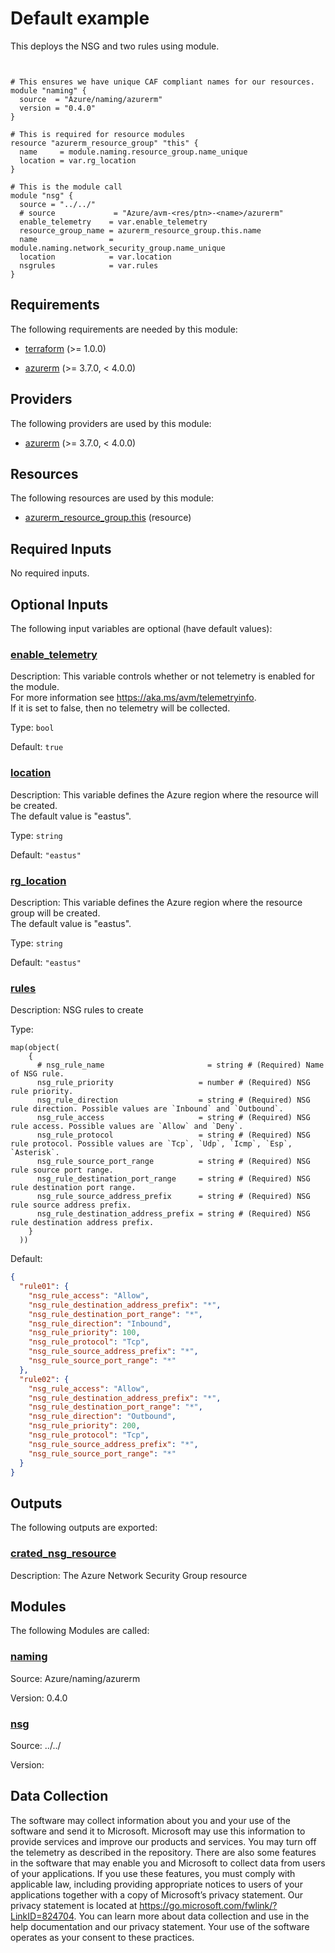 <!-- BEGIN_TF_DOCS -->
# Default example

This deploys the NSG and two rules using module.

```hcl


# This ensures we have unique CAF compliant names for our resources.
module "naming" {
  source  = "Azure/naming/azurerm"
  version = "0.4.0"
}

# This is required for resource modules
resource "azurerm_resource_group" "this" {
  name     = module.naming.resource_group.name_unique
  location = var.rg_location
}

# This is the module call
module "nsg" {
  source = "../../"
  # source             = "Azure/avm-<res/ptn>-<name>/azurerm"
  enable_telemetry    = var.enable_telemetry
  resource_group_name = azurerm_resource_group.this.name
  name                = module.naming.network_security_group.name_unique
  location            = var.location
  nsgrules            = var.rules
}
```

<!-- markdownlint-disable MD033 -->
## Requirements

The following requirements are needed by this module:

- <a name="requirement_terraform"></a> [terraform](#requirement\_terraform) (>= 1.0.0)

- <a name="requirement_azurerm"></a> [azurerm](#requirement\_azurerm) (>= 3.7.0, < 4.0.0)

## Providers

The following providers are used by this module:

- <a name="provider_azurerm"></a> [azurerm](#provider\_azurerm) (>= 3.7.0, < 4.0.0)

## Resources

The following resources are used by this module:

- [azurerm_resource_group.this](https://registry.terraform.io/providers/hashicorp/azurerm/latest/docs/resources/resource_group) (resource)

<!-- markdownlint-disable MD013 -->
## Required Inputs

No required inputs.

## Optional Inputs

The following input variables are optional (have default values):

### <a name="input_enable_telemetry"></a> [enable\_telemetry](#input\_enable\_telemetry)

Description: This variable controls whether or not telemetry is enabled for the module.  
For more information see https://aka.ms/avm/telemetryinfo.  
If it is set to false, then no telemetry will be collected.

Type: `bool`

Default: `true`

### <a name="input_location"></a> [location](#input\_location)

Description: This variable defines the Azure region where the resource will be created.  
The default value is "eastus".

Type: `string`

Default: `"eastus"`

### <a name="input_rg_location"></a> [rg\_location](#input\_rg\_location)

Description: This variable defines the Azure region where the resource group will be created.  
The default value is "eastus".

Type: `string`

Default: `"eastus"`

### <a name="input_rules"></a> [rules](#input\_rules)

Description: NSG rules to create

Type:

```hcl
map(object(
    {
      # nsg_rule_name                       = string # (Required) Name of NSG rule.
      nsg_rule_priority                   = number # (Required) NSG rule priority.
      nsg_rule_direction                  = string # (Required) NSG rule direction. Possible values are `Inbound` and `Outbound`.
      nsg_rule_access                     = string # (Required) NSG rule access. Possible values are `Allow` and `Deny`.
      nsg_rule_protocol                   = string # (Required) NSG rule protocol. Possible values are `Tcp`, `Udp`, `Icmp`, `Esp`, `Asterisk`.
      nsg_rule_source_port_range          = string # (Required) NSG rule source port range.
      nsg_rule_destination_port_range     = string # (Required) NSG rule destination port range.
      nsg_rule_source_address_prefix      = string # (Required) NSG rule source address prefix.
      nsg_rule_destination_address_prefix = string # (Required) NSG rule destination address prefix.
    }
  ))
```

Default:

```json
{
  "rule01": {
    "nsg_rule_access": "Allow",
    "nsg_rule_destination_address_prefix": "*",
    "nsg_rule_destination_port_range": "*",
    "nsg_rule_direction": "Inbound",
    "nsg_rule_priority": 100,
    "nsg_rule_protocol": "Tcp",
    "nsg_rule_source_address_prefix": "*",
    "nsg_rule_source_port_range": "*"
  },
  "rule02": {
    "nsg_rule_access": "Allow",
    "nsg_rule_destination_address_prefix": "*",
    "nsg_rule_destination_port_range": "*",
    "nsg_rule_direction": "Outbound",
    "nsg_rule_priority": 200,
    "nsg_rule_protocol": "Tcp",
    "nsg_rule_source_address_prefix": "*",
    "nsg_rule_source_port_range": "*"
  }
}
```

## Outputs

The following outputs are exported:

### <a name="output_crated_nsg_resource"></a> [crated\_nsg\_resource](#output\_crated\_nsg\_resource)

Description: The Azure Network Security Group resource

## Modules

The following Modules are called:

### <a name="module_naming"></a> [naming](#module\_naming)

Source: Azure/naming/azurerm

Version: 0.4.0

### <a name="module_nsg"></a> [nsg](#module\_nsg)

Source: ../../

Version:

<!-- markdownlint-disable-next-line MD041 -->
## Data Collection

The software may collect information about you and your use of the software and send it to Microsoft. Microsoft may use this information to provide services and improve our products and services. You may turn off the telemetry as described in the repository. There are also some features in the software that may enable you and Microsoft to collect data from users of your applications. If you use these features, you must comply with applicable law, including providing appropriate notices to users of your applications together with a copy of Microsoft’s privacy statement. Our privacy statement is located at <https://go.microsoft.com/fwlink/?LinkID=824704>. You can learn more about data collection and use in the help documentation and our privacy statement. Your use of the software operates as your consent to these practices.
<!-- END_TF_DOCS -->